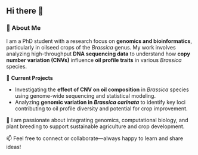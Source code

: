 ## Hi there 👋
### 👋 About Me

I am a PhD student with a research focus on **genomics and bioinformatics**, particularly in oilseed crops of the *Brassica* genus. My work involves analyzing high-throughput **DNA sequencing data** to understand how **copy number variation (CNVs)** influence **oil profile traits** in various *Brassica* species.

🔬 **Current Projects**  
- Investigating the **effect of CNV on oil composition** in *Brassica* species using genome-wide sequencing and statistical modeling.  
- Analyzing **genomic variation in *Brassica carinata*** to identify key loci contributing to oil profile diversity and potential for crop improvement.

🧬 I am passionate about integrating genomics, computational biology, and plant breeding to support sustainable agriculture and crop development.

📫 Feel free to connect or collaborate—always happy to learn and share ideas!

